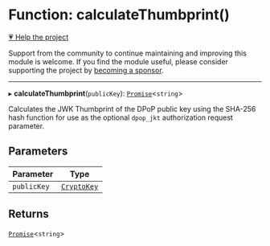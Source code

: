 # Function: calculateThumbprint()

[💗 Help the project](https://github.com/sponsors/panva)

Support from the community to continue maintaining and improving this module is welcome. If you find the module useful, please consider supporting the project by [becoming a sponsor](https://github.com/sponsors/panva).

***

▸ **calculateThumbprint**(`publicKey`): [`Promise`](https://developer.mozilla.org/docs/Web/JavaScript/Reference/Global_Objects/Promise)\<`string`\>

Calculates the JWK Thumbprint of the DPoP public key using the SHA-256 hash function for use as
the optional `dpop_jkt` authorization request parameter.

## Parameters

| Parameter | Type |
| ------ | ------ |
| `publicKey` | [`CryptoKey`](https://developer.mozilla.org/docs/Web/API/CryptoKey) |

## Returns

[`Promise`](https://developer.mozilla.org/docs/Web/JavaScript/Reference/Global_Objects/Promise)\<`string`\>
